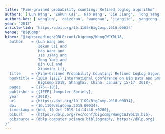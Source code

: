 ```yaml
---
title: "Fine-grained probability counting: Refined loglog algorithm"
authors: ['Lun Wang', 'Zekun Cai', 'Hao Wang', 'Jie Jiang', 'Tong Yang 0003', 'Bin Cui 0001', 'Xiaoming Li']
authors-key: ['wanglun', 'caizekun', 'wanghao', 'jiangjie', 'yangtong', 'cuibin', 'lixiaoming']
year: "2018"
article-link: "https://doi.org/10.1109/BigComp.2018.00034"
venue: "BigComp"
bibex: "@inproceedings{DBLP:conf/bigcomp/WangCWJY0L18,
  author    = {Lun Wang and
               Zekun Cai and
               Hao Wang and
               Jie Jiang and
               Tong Yang and
               Bin Cui and
               Xiaoming Li},
  title     = {Fine-Grained Probability Counting: Refined LogLog Algorithm},
  booktitle = {2018 {IEEE} International Conference on Big Data and Smart Computing,
               BigComp 2018, Shanghai, China, January 15-17, 2018},
  pages     = {176--183},
  publisher = {{IEEE} Computer Society},
  year      = {2018},
  url       = {https://doi.org/10.1109/BigComp.2018.00034},
  doi       = {10.1109/BigComp.2018.00034},
  timestamp = {Wed, 16 Oct 2019 14:14:48 +0200},
  biburl    = {https://dblp.org/rec/conf/bigcomp/WangCWJY0L18.bib},
  bibsource = {dblp computer science bibliography, https://dblp.org}
}"
---
```

